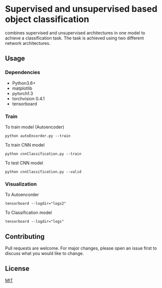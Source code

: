 # Supervised and unsupervised based object classification

combines supervised and unsupervised architectures in one model to achieve a classification task.
The task is achieved using two different network architectures. 

## Usage
### Dependencies

 - Python3.6+
 - matplotlib
 - pytorch1.3
 - torchvision 0.4.1
 - tensorboard
 
### Train
To train model (Autoencoder)

    python autoEncorder.py --train
To train CNN model  

    python cnnClassification.py --train

To test CNN model
    
    python cnnClassification.py --valid
    
### Visualization
To Autoencorder 

    tensorboard --logdir="logs2"
    
To Classification model

    tensorboard --logdir="logs"



## Contributing
Pull requests are welcome. For major changes, please open an issue first to discuss what you would like to change.


## License
[MIT](https://choosealicense.com/licenses/mit/)
